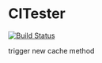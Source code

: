 # CITester

[![Build Status](https://github.com/ArnoStrouwen/CITester.jl/actions/workflows/CI.yml/badge.svg?branch=master)](https://github.com/ArnoStrouwen/CITester.jl/actions/workflows/CI.yml?query=branch%3Amaster)

trigger new cache method